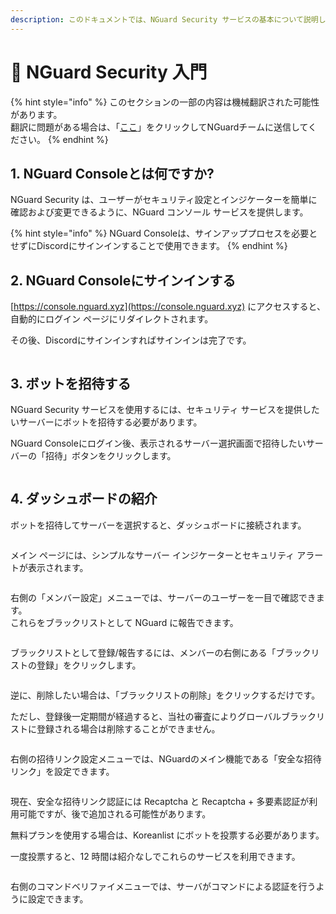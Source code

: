 ```yaml
---
description: このドキュメントでは、NGuard Security サービスの基本について説明します。
---
```


# 🛫 NGuard Security 入門

{% hint style="info" %}
このセクションの一部の内容は機械翻訳された可能性があります。\
翻訳に問題がある場合は、「[ここ](https://nguard.channel.io)」をクリックしてNGuardチームに送信してください。
{% endhint %}

## 1. NGuard Consoleとは何ですか?

NGuard Security は、ユーザーがセキュリティ設定とインジケーターを簡単に確認および変更できるように、NGuard コンソール サービスを提供します。

{% hint style="info" %}
NGuard Consoleは、サインアッププロセスを必要とせずにDiscordにサインインすることで使用できます。
{% endhint %}

## 2. NGuard Consoleにサインインする

[https://console.nguard.xyz](https://console.nguard.xyz) にアクセスすると、自動的にログイン ページにリダイレクトされます。

その後、Discordにサインインすればサインインは完了です。

<figure><img src="../.gitbook/assets/prepare-login.png" alt=""><figcaption></figcaption></figure>

## 3. ボットを招待する

NGuard Security サービスを使用するには、セキュリティ サービスを提供したいサーバーにボットを招待する必要があります。

NGuard Consoleにログイン後、表示されるサーバー選択画面で招待したいサーバーの「招待」ボタンをクリックします。

<figure><img src="../.gitbook/assets/prepare-bot-invite.png" alt=""><figcaption></figcaption></figure>

## 4. ダッシュボードの紹介

ボットを招待してサーバーを選択すると、ダッシュボードに接続されます。

<figure><img src="../.gitbook/assets/prepare-servers.png" alt=""><figcaption></figcaption></figure>

メイン ページには、シンプルなサーバー インジケーターとセキュリティ アラートが表示されます。

<figure><img src="../.gitbook/assets/prepare-main.png" alt=""><figcaption></figcaption></figure>

右側の「メンバー設定」メニューでは、サーバーのユーザーを一目で確認できます。\
&#x20;これらをブラックリストとして NGuard に報告できます。

<figure><img src="../.gitbook/assets/prepare-members.png" alt=""><figcaption></figcaption></figure>

ブラックリストとして登録/報告するには、メンバーの右側にある「ブラックリストの登録」をクリックします。

<figure><img src="../.gitbook/assets/prepare-members-addblack.png" alt=""><figcaption></figcaption></figure>

逆に、削除したい場合は、「ブラックリストの削除」をクリックするだけです。

ただし、登録後一定期間が経過すると、当社の審査によりグローバルブラックリストに登録される場合は削除することができません。

<figure><img src="../.gitbook/assets/prepare-members-delblack.png" alt=""><figcaption></figcaption></figure>

右側の招待リンク設定メニューでは、NGuardのメイン機能である「安全な招待リンク」を設定できます。

<figure><img src="../.gitbook/assets/prepare-invite.png" alt=""><figcaption></figcaption></figure>

現在、安全な招待リンク認証には Recaptcha と Recaptcha + 多要素認証が利用可能ですが、後で追加される可能性があります。

無料プランを使用する場合は、Koreanlist にボットを投票する必要があります。

一度投票すると、12 時間は紹介なしでこれらのサービスを利用できます。

<figure><img src="../.gitbook/assets/prepare-invite-koreanbots.png" alt=""><figcaption></figcaption></figure>

右側のコマンドベリファイメニューでは、サーバがコマンドによる認証を行うように設定できます。

<figure><img src="../.gitbook/assets/prepare-verify.png" alt=""><figcaption></figcaption></figure>
